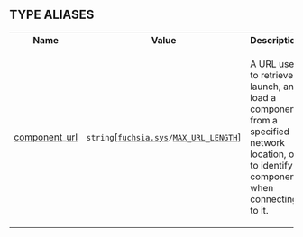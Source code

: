 
## **TYPE ALIASES**

<table>
    <tr><th>Name</th><th>Value</th><th>Description</th></tr><tr>
            <td><a href="https://fuchsia.googlesource.com/fuchsia/+/master/sdk/fidl/fuchsia.sys/types.fidl#9">component_url</a></td>
            <td>
                <code>string</code>[<code><a class='link' href='../fuchsia.sys/'>fuchsia.sys</a>/<a class='link' href='../fuchsia.sys/#MAX_URL_LENGTH'>MAX_URL_LENGTH</a></code>]</td>
            <td><p>A URL used to retrieve, launch, and load a component from a specified network
location, or to identify a component when connecting to it.</p>
</td>
        </tr></table>
